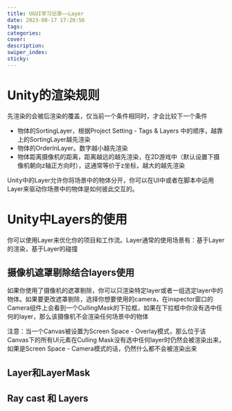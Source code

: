 ```yaml
---
title: UGUI学习记录——Layer
date: 2023-08-17 17:20:56
tags:
categories:
cover:
description:
swiper_index:
sticky:
---
```


# Unity的渲染规则

先渲染的会被后渲染的覆盖，仅当前一个条件相同时，才会比较下一个条件

- 物体的SortingLayer，根据Project Setting - Tags & Layers 中的顺序，越靠上的SortingLayer越先渲染
- 物体的OrderInLayer。数字越小越先渲染
- 物体距离摄像机的距离，距离越远的越先渲染，在2D游戏中（默认设置下摄像机朝向z轴正方向时），这通常等价于z坐标，越大的越先渲染

Unity中的Layer允许你将场景中的物体分开，你可以在UI中或者在脚本中运用Layer来驱动你场景中的物体是如何彼此交互的。

# Unity中Layers的使用

你可以使用Layer来优化你的项目和工作流。Layer通常的使用场景有：基于Layer的渲染，基于Layer的碰撞

## 摄像机遮罩剔除结合layers使用

如果你使用了摄像机的遮罩剔除，你可以只渲染特定layer或者一组选定layer中的物体。如果要更改遮罩剔除，选择你想要使用的camera，在inspector窗口的Camera组件上会看到一个CullingMask的下拉框，如果在下拉框中你没有选中任何的layer，那么该摄像机不会渲染任何场景中的物体

注意：当一个Canvas被设置为Screen Space - Overlay模式，那么位于该Canvas下的所有UI元素在Culling Mask没有选中任何layer时仍然会被渲染出来，如果是Screen Space - Camera模式的话，仍然什么都不会被渲染出来



## Layer和LayerMask



## Ray cast 和 Layers

